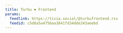 ```yaml
---
title: Turku ❤️ Frontend
params:
  feedlink: https://tivia.social/@turkufrontend.rss
  feedid: c5d8a5a4756aa3841fd34dde243aeebd
---
```

